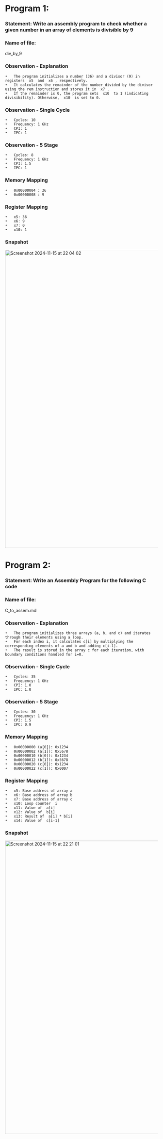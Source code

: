 # Program 1: 
### Statement: Write an assembly program to check whether a given number in an array of elements is divisible by 9

### Name of file:
div_by_9

### Observation - Explanation
	•	The program initializes a number (36) and a divisor (9) in registers  x5  and  x6 , respectively.
	•	It calculates the remainder of the number divided by the divisor using the rem instruction and stores it in  x7 .
	•	If the remainder is 0, the program sets  x10  to 1 (indicating divisibility). Otherwise,  x10  is set to 0.

### Observation - Single Cycle
	•	Cycles: 10 
	•	Frequency: 1 GHz 
	•	CPI: 1 
	•	IPC: 1 

### Observation - 5 Stage
	•	Cycles: 8 
	•	Frequency: 1 GHz 
	•	CPI: 1.5 
	•	IPC: 1 

### Memory Mapping
	•	0x00000004 : 36
	•	0x00000008 : 9

### Register Mapping
	•	x5: 36
	•	x6: 9 
	•	x7: 0 
	•	x10: 1 

### Snapshot
<img width="978" alt="Screenshot 2024-11-15 at 22 04 02" src="https://github.com/user-attachments/assets/3306f5ed-a4d0-47f6-83a1-3f79d2d8b882">


# Program 2: 
### Statement: Write an Assembly Program for the following C code

### Name of file:
C_to_assem.md

### Observation - Explanation
	•	The program initializes three arrays (a, b, and c) and iterates through their elements using a loop.
	•	For each index i, it calculates c[i] by multiplying the corresponding elements of a and b and adding c[i-1].
	•	The result is stored in the array c for each iteration, with boundary conditions handled for i=0.

### Observation - Single Cycle
	•	Cycles: 35 
	•	Frequency: 1 GHz 
	•	CPI: 1.0 
	•	IPC: 1.0 

### Observation - 5 Stage
	•	Cycles: 30 
	•	Frequency: 1 GHz 
	•	CPI: 1.5 
	•	IPC: 0.9 

### Memory Mapping
	•	0x00000000 (a[0]): 0x1234
	•	0x00000002 (a[1]): 0x5678
	•	0x00000010 (b[0]): 0x1234
	•	0x00000012 (b[1]): 0x5678
	•	0x00000020 (c[0]): 0x1234
	•	0x00000022 (c[1]): 0x0007

### Register Mapping
	•	x5: Base address of array a
	•	x6: Base address of array b
	•	x7: Base address of array c
	•	x10: Loop counter  i 
	•	x11: Value of  a[i] 
	•	x12: Value of  b[i] 
	•	x13: Result of  a[i] * b[i] 
	•	x14: Value of  c[i-1]  

### Snapshot
<img width="962" alt="Screenshot 2024-11-15 at 22 21 01" src="https://github.com/user-attachments/assets/e0e91a7e-b415-4bdc-a973-9c1cc5a74eac">

